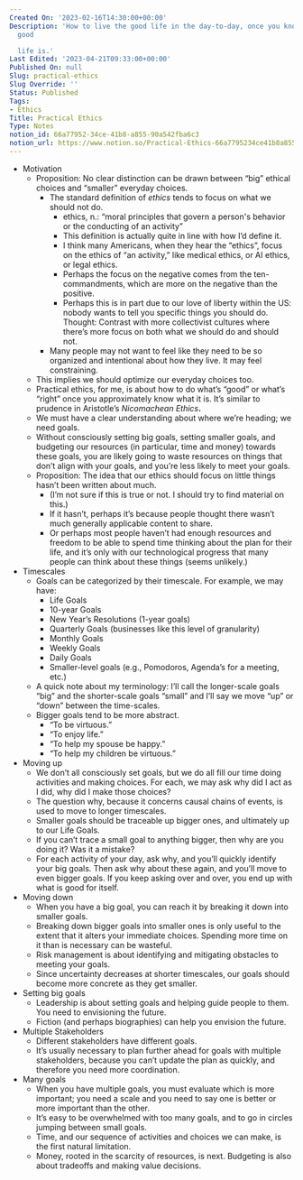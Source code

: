 ```yaml
---
Created On: '2023-02-16T14:30:00+00:00'
Description: 'How to live the good life in the day-to-day, once you know what the
  good

  life is.'
Last Edited: '2023-04-21T09:33:00+00:00'
Published On: null
Slug: practical-ethics
Slug Override: ''
Status: Published
Tags:
- Ethics
Title: Practical Ethics
Type: Notes
notion_id: 66a77952-34ce-41b8-a855-90a542fba6c3
notion_url: https://www.notion.so/Practical-Ethics-66a7795234ce41b8a85590a542fba6c3
---
```

<ul>
<li>Motivation
<ul>
<li>Proposition: No clear distinction can be drawn between “big” ethical choices and “smaller” everyday choices.
<ul>
<li>The standard definition of <em>ethics</em> tends to focus on what we should not do.
<ul>
<li>ethics, n.: “moral principles that govern a person's behavior or the conducting of an activity”</li>
<li>This definition is actually quite in line with how I’d define it.</li>
<li>I think many Americans, when they hear the “ethics”, focus on the ethics of “an activity,” like medical ethics, or AI ethics, or legal ethics.</li>
<li>Perhaps the focus on the negative comes from the ten-commandments, which are more on the negative than the positive.</li>
<li>Perhaps this is in part due to our love of liberty within the US: nobody wants to tell you specific things you should do. Thought: Contrast with more collectivist cultures where there’s more focus on both what we should do and should not.</li>
</ul></li>
<li>Many people may not want to feel like they need to be so organized and intentional about how they live. It may feel constraining.</li>
</ul></li>
<li>This implies we should optimize our everyday choices too.</li>
<li>Practical ethics, for me, is about how to do what’s “good” or what’s “right” once you approximately know what it is. It’s similar to prudence in Aristotle’s <em>Nicomachean Ethics</em><strong>.</strong></li>
<li>We must have a clear understanding about where we’re heading; we need goals.</li>
<li>Without consciously setting big goals, setting smaller goals, and budgeting our resources (in particular, time and money) towards these goals, you are likely going to waste resources on things that don’t align with your goals, and you’re less likely to meet your goals.</li>
<li>Proposition: The idea that our ethics should focus on little things hasn’t been written about much.
<ul>
<li>(I’m not sure if this is true or not. I should try to find material on this.)</li>
<li>If it hasn’t, perhaps it’s because people thought there wasn’t much generally applicable content to share.</li>
<li>Or perhaps most people haven’t had enough resources and freedom to be able to spend time thinking about the plan for their life, and it’s only with our technological progress that many people can think about these things (seems unlikely.)</li>
</ul></li>
</ul></li>
<li>Timescales
<ul>
<li>Goals can be categorized by their timescale. For example, we may have:
<ul>
<li>Life Goals</li>
<li>10-year Goals</li>
<li>New Year’s Resolutions (1-year goals)</li>
<li>Quarterly Goals (businesses like this level of granularity)</li>
<li>Monthly Goals</li>
<li>Weekly Goals</li>
<li>Daily Goals</li>
<li>Smaller-level goals (e.g., Pomodoros, Agenda’s for a meeting, etc.)</li>
</ul></li>
<li>A quick note about my terminology: I’ll call the longer-scale goals “big” and the shorter-scale goals “small” and I’ll say we move “up” or “down” between the time-scales.</li>
<li>Bigger goals tend to be more abstract.
<ul>
<li>“To be virtuous.”</li>
<li>“To enjoy life.”</li>
<li>“To help my spouse be happy.”</li>
<li>“To help my children be virtuous.”</li>
</ul></li>
</ul></li>
<li>Moving up
<ul>
<li>We don’t all consciously set goals, but we do all fill our time doing activities and making choices. For each, we may ask why did I act as I did, why did I make those choices?</li>
<li>The question why, because it concerns causal chains of events, is used to move to longer timescales.</li>
<li>Smaller goals should be traceable up bigger ones, and ultimately up to our Life Goals.</li>
<li>If you can’t trace a small goal to anything bigger, then why are you doing it? Was it a mistake?</li>
<li>For each activity of your day, ask why, and you’ll quickly identify your big goals. Then ask why about these again, and you’ll move to even bigger goals. If you keep asking over and over, you end up with what is good for itself.</li>
</ul></li>
<li>Moving down
<ul>
<li>When you have a big goal, you can reach it by breaking it down into smaller goals.</li>
<li>Breaking down bigger goals into smaller ones is only useful to the extent that it alters your immediate choices. Spending more time on it than is necessary can be wasteful.</li>
<li>Risk management is about identifying and mitigating obstacles to meeting your goals.</li>
<li>Since uncertainty decreases at shorter timescales, our goals should become more concrete as they get smaller.</li>
</ul></li>
<li>Setting big goals
<ul>
<li>Leadership is about setting goals and helping guide people to them. You need to envisioning the future.</li>
<li>Fiction (and perhaps biographies) can help you envision the future.</li>
</ul></li>
<li>Multiple Stakeholders
<ul>
<li>Different stakeholders have different goals.</li>
<li>It’s usually necessary to plan further ahead for goals with multiple stakeholders, because you can’t update the plan as quickly, and therefore you need more coordination.</li>
</ul></li>
<li>Many goals
<ul>
<li>When you have multiple goals, you must evaluate which is more important; you need a scale and you need to say one is better or more important than the other.</li>
<li>It’s easy to be overwhelmed with too many goals, and to go in circles jumping between small goals.</li>
<li>Time, and our sequence of activities and choices we can make, is the first natural limitation.</li>
<li>Money, rooted in the scarcity of resources, is next. Budgeting is also about tradeoffs and making value decisions.</li>
</ul></li>
</ul>

